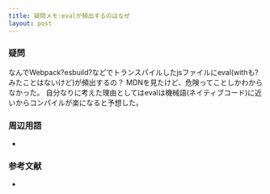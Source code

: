 ```yaml
---
title: 疑問メモ:evalが頻出するのはなぜ
layout: post
---
```


### 疑問
なんでWebpack?esbuild?などでトランスパイルしたjsファイルにeval(withも?みたことはないけど)が頻出するの？
MDNを見たけど、危険ってことしかわからなかった。
自分なりに考えた理由としてはevalは機械語(ネイティブコード)に近いからコンパイルが楽になると予想した。

### 周辺用語
- 


### 参考文献
- []()